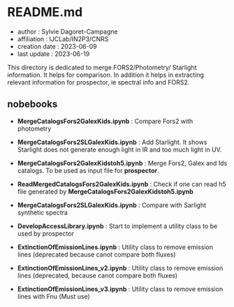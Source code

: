 # README.md

- author : Sylvie Dagoret-Campagne
- affiliation : IJCLab/IN2P3/CNRS
- creation date : 2023-06-09
- last update : 2023-06-19


This directory is dedicated to merge FORS2/Photometry/ Starlight information.
It helps for comparison.
In addition it helps in extracting relevant information for prospector, ie spectral info and FORS2.


## nobebooks


- **MergeCatalogsFors2GalexKids.ipynb** : Compare Fors2 with photometry   

- **MergeCatalogsFors2SLGalexKids.ipynb** : Add Starlight. It shows Starlight does not generate enough light in IR and too much light in UV.

   
- **MergeCatalogsFors2GalexKidstoh5.ipynb** : Merge Fors2, Galex and Ids catalogs. To be used as input file for **prospector**.

- **ReadMergedCatalogsFors2GalexKids.ipynb** : Check if one can read h5 file generated by **MergeCatalogsFors2GalexKidstoh5.ipynb**


- **MergeCatalogsFors2SLGalexKids.ipynb** : Compare with Sarlight synthetic spectra 

- **DevelopAccessLibrary.ipynb** : Start to implement a utility class to be used by prospector 

- **ExtinctionOfEmissionLines.ipynb** :  Utility class to remove emission lines (deprecated because canot compare both fluxes)

- **ExtinctionOfEmissionLines_v2.ipynb** :  Utility class to remove emission lines (deprecated, because canot compare both fluxes)
  
- **ExtinctionOfEmissionLines_v3.ipynb** :  Utility class to remove emission lines with Fnu (Must use)



